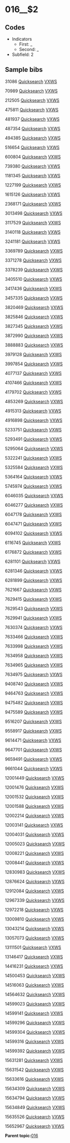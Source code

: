 # 016\_\_$2

## Codes

-   Indicators
    -   First: \_
    -   Second: \_
-   Subfield: 2

## Sample bibs

31086 [Quicksearch](https://search.library.yale.edu/catalog/31086) [VXWS](http://prodorbis.library.yale.edu:7014/vxws/GetHoldingsService?bibId=31086)

70989 [Quicksearch](https://search.library.yale.edu/catalog/70989) [VXWS](http://prodorbis.library.yale.edu:7014/vxws/GetHoldingsService?bibId=70989)

212505 [Quicksearch](https://search.library.yale.edu/catalog/212505) [VXWS](http://prodorbis.library.yale.edu:7014/vxws/GetHoldingsService?bibId=212505)

475811 [Quicksearch](https://search.library.yale.edu/catalog/475811) [VXWS](http://prodorbis.library.yale.edu:7014/vxws/GetHoldingsService?bibId=475811)

481937 [Quicksearch](https://search.library.yale.edu/catalog/481937) [VXWS](http://prodorbis.library.yale.edu:7014/vxws/GetHoldingsService?bibId=481937)

487354 [Quicksearch](https://search.library.yale.edu/catalog/487354) [VXWS](http://prodorbis.library.yale.edu:7014/vxws/GetHoldingsService?bibId=487354)

494385 [Quicksearch](https://search.library.yale.edu/catalog/494385) [VXWS](http://prodorbis.library.yale.edu:7014/vxws/GetHoldingsService?bibId=494385)

516654 [Quicksearch](https://search.library.yale.edu/catalog/516654) [VXWS](http://prodorbis.library.yale.edu:7014/vxws/GetHoldingsService?bibId=516654)

600804 [Quicksearch](https://search.library.yale.edu/catalog/600804) [VXWS](http://prodorbis.library.yale.edu:7014/vxws/GetHoldingsService?bibId=600804)

739380 [Quicksearch](https://search.library.yale.edu/catalog/739380) [VXWS](http://prodorbis.library.yale.edu:7014/vxws/GetHoldingsService?bibId=739380)

1181345 [Quicksearch](https://search.library.yale.edu/catalog/1181345) [VXWS](http://prodorbis.library.yale.edu:7014/vxws/GetHoldingsService?bibId=1181345)

1227199 [Quicksearch](https://search.library.yale.edu/catalog/1227199) [VXWS](http://prodorbis.library.yale.edu:7014/vxws/GetHoldingsService?bibId=1227199)

1615126 [Quicksearch](https://search.library.yale.edu/catalog/1615126) [VXWS](http://prodorbis.library.yale.edu:7014/vxws/GetHoldingsService?bibId=1615126)

2368171 [Quicksearch](https://search.library.yale.edu/catalog/2368171) [VXWS](http://prodorbis.library.yale.edu:7014/vxws/GetHoldingsService?bibId=2368171)

3013498 [Quicksearch](https://search.library.yale.edu/catalog/3013498) [VXWS](http://prodorbis.library.yale.edu:7014/vxws/GetHoldingsService?bibId=3013498)

3117529 [Quicksearch](https://search.library.yale.edu/catalog/3117529) [VXWS](http://prodorbis.library.yale.edu:7014/vxws/GetHoldingsService?bibId=3117529)

3140118 [Quicksearch](https://search.library.yale.edu/catalog/3140118) [VXWS](http://prodorbis.library.yale.edu:7014/vxws/GetHoldingsService?bibId=3140118)

3241181 [Quicksearch](https://search.library.yale.edu/catalog/3241181) [VXWS](http://prodorbis.library.yale.edu:7014/vxws/GetHoldingsService?bibId=3241181)

3369789 [Quicksearch](https://search.library.yale.edu/catalog/3369789) [VXWS](http://prodorbis.library.yale.edu:7014/vxws/GetHoldingsService?bibId=3369789)

3371278 [Quicksearch](https://search.library.yale.edu/catalog/3371278) [VXWS](http://prodorbis.library.yale.edu:7014/vxws/GetHoldingsService?bibId=3371278)

3378239 [Quicksearch](https://search.library.yale.edu/catalog/3378239) [VXWS](http://prodorbis.library.yale.edu:7014/vxws/GetHoldingsService?bibId=3378239)

3405510 [Quicksearch](https://search.library.yale.edu/catalog/3405510) [VXWS](http://prodorbis.library.yale.edu:7014/vxws/GetHoldingsService?bibId=3405510)

3417436 [Quicksearch](https://search.library.yale.edu/catalog/3417436) [VXWS](http://prodorbis.library.yale.edu:7014/vxws/GetHoldingsService?bibId=3417436)

3457335 [Quicksearch](https://search.library.yale.edu/catalog/3457335) [VXWS](http://prodorbis.library.yale.edu:7014/vxws/GetHoldingsService?bibId=3457335)

3820469 [Quicksearch](https://search.library.yale.edu/catalog/3820469) [VXWS](http://prodorbis.library.yale.edu:7014/vxws/GetHoldingsService?bibId=3820469)

3825846 [Quicksearch](https://search.library.yale.edu/catalog/3825846) [VXWS](http://prodorbis.library.yale.edu:7014/vxws/GetHoldingsService?bibId=3825846)

3827345 [Quicksearch](https://search.library.yale.edu/catalog/3827345) [VXWS](http://prodorbis.library.yale.edu:7014/vxws/GetHoldingsService?bibId=3827345)

3872990 [Quicksearch](https://search.library.yale.edu/catalog/3872990) [VXWS](http://prodorbis.library.yale.edu:7014/vxws/GetHoldingsService?bibId=3872990)

3888883 [Quicksearch](https://search.library.yale.edu/catalog/3888883) [VXWS](http://prodorbis.library.yale.edu:7014/vxws/GetHoldingsService?bibId=3888883)

3979128 [Quicksearch](https://search.library.yale.edu/catalog/3979128) [VXWS](http://prodorbis.library.yale.edu:7014/vxws/GetHoldingsService?bibId=3979128)

3997854 [Quicksearch](https://search.library.yale.edu/catalog/3997854) [VXWS](http://prodorbis.library.yale.edu:7014/vxws/GetHoldingsService?bibId=3997854)

4077137 [Quicksearch](https://search.library.yale.edu/catalog/4077137) [VXWS](http://prodorbis.library.yale.edu:7014/vxws/GetHoldingsService?bibId=4077137)

4107466 [Quicksearch](https://search.library.yale.edu/catalog/4107466) [VXWS](http://prodorbis.library.yale.edu:7014/vxws/GetHoldingsService?bibId=4107466)

4179702 [Quicksearch](https://search.library.yale.edu/catalog/4179702) [VXWS](http://prodorbis.library.yale.edu:7014/vxws/GetHoldingsService?bibId=4179702)

4853269 [Quicksearch](https://search.library.yale.edu/catalog/4853269) [VXWS](http://prodorbis.library.yale.edu:7014/vxws/GetHoldingsService?bibId=4853269)

4915313 [Quicksearch](https://search.library.yale.edu/catalog/4915313) [VXWS](http://prodorbis.library.yale.edu:7014/vxws/GetHoldingsService?bibId=4915313)

4916898 [Quicksearch](https://search.library.yale.edu/catalog/4916898) [VXWS](http://prodorbis.library.yale.edu:7014/vxws/GetHoldingsService?bibId=4916898)

5233751 [Quicksearch](https://search.library.yale.edu/catalog/5233751) [VXWS](http://prodorbis.library.yale.edu:7014/vxws/GetHoldingsService?bibId=5233751)

5293491 [Quicksearch](https://search.library.yale.edu/catalog/5293491) [VXWS](http://prodorbis.library.yale.edu:7014/vxws/GetHoldingsService?bibId=5293491)

5295064 [Quicksearch](https://search.library.yale.edu/catalog/5295064) [VXWS](http://prodorbis.library.yale.edu:7014/vxws/GetHoldingsService?bibId=5295064)

5322241 [Quicksearch](https://search.library.yale.edu/catalog/5322241) [VXWS](http://prodorbis.library.yale.edu:7014/vxws/GetHoldingsService?bibId=5322241)

5325584 [Quicksearch](https://search.library.yale.edu/catalog/5325584) [VXWS](http://prodorbis.library.yale.edu:7014/vxws/GetHoldingsService?bibId=5325584)

5364164 [Quicksearch](https://search.library.yale.edu/catalog/5364164) [VXWS](http://prodorbis.library.yale.edu:7014/vxws/GetHoldingsService?bibId=5364164)

5745974 [Quicksearch](https://search.library.yale.edu/catalog/5745974) [VXWS](http://prodorbis.library.yale.edu:7014/vxws/GetHoldingsService?bibId=5745974)

6046035 [Quicksearch](https://search.library.yale.edu/catalog/6046035) [VXWS](http://prodorbis.library.yale.edu:7014/vxws/GetHoldingsService?bibId=6046035)

6046277 [Quicksearch](https://search.library.yale.edu/catalog/6046277) [VXWS](http://prodorbis.library.yale.edu:7014/vxws/GetHoldingsService?bibId=6046277)

6047178 [Quicksearch](https://search.library.yale.edu/catalog/6047178) [VXWS](http://prodorbis.library.yale.edu:7014/vxws/GetHoldingsService?bibId=6047178)

6047471 [Quicksearch](https://search.library.yale.edu/catalog/6047471) [VXWS](http://prodorbis.library.yale.edu:7014/vxws/GetHoldingsService?bibId=6047471)

6094102 [Quicksearch](https://search.library.yale.edu/catalog/6094102) [VXWS](http://prodorbis.library.yale.edu:7014/vxws/GetHoldingsService?bibId=6094102)

6116745 [Quicksearch](https://search.library.yale.edu/catalog/6116745) [VXWS](http://prodorbis.library.yale.edu:7014/vxws/GetHoldingsService?bibId=6116745)

6176872 [Quicksearch](https://search.library.yale.edu/catalog/6176872) [VXWS](http://prodorbis.library.yale.edu:7014/vxws/GetHoldingsService?bibId=6176872)

6281101 [Quicksearch](https://search.library.yale.edu/catalog/6281101) [VXWS](http://prodorbis.library.yale.edu:7014/vxws/GetHoldingsService?bibId=6281101)

6281346 [Quicksearch](https://search.library.yale.edu/catalog/6281346) [VXWS](http://prodorbis.library.yale.edu:7014/vxws/GetHoldingsService?bibId=6281346)

6281899 [Quicksearch](https://search.library.yale.edu/catalog/6281899) [VXWS](http://prodorbis.library.yale.edu:7014/vxws/GetHoldingsService?bibId=6281899)

7621667 [Quicksearch](https://search.library.yale.edu/catalog/7621667) [VXWS](http://prodorbis.library.yale.edu:7014/vxws/GetHoldingsService?bibId=7621667)

7629415 [Quicksearch](https://search.library.yale.edu/catalog/7629415) [VXWS](http://prodorbis.library.yale.edu:7014/vxws/GetHoldingsService?bibId=7629415)

7629543 [Quicksearch](https://search.library.yale.edu/catalog/7629543) [VXWS](http://prodorbis.library.yale.edu:7014/vxws/GetHoldingsService?bibId=7629543)

7629941 [Quicksearch](https://search.library.yale.edu/catalog/7629941) [VXWS](http://prodorbis.library.yale.edu:7014/vxws/GetHoldingsService?bibId=7629941)

7630374 [Quicksearch](https://search.library.yale.edu/catalog/7630374) [VXWS](http://prodorbis.library.yale.edu:7014/vxws/GetHoldingsService?bibId=7630374)

7633466 [Quicksearch](https://search.library.yale.edu/catalog/7633466) [VXWS](http://prodorbis.library.yale.edu:7014/vxws/GetHoldingsService?bibId=7633466)

7633998 [Quicksearch](https://search.library.yale.edu/catalog/7633998) [VXWS](http://prodorbis.library.yale.edu:7014/vxws/GetHoldingsService?bibId=7633998)

7634958 [Quicksearch](https://search.library.yale.edu/catalog/7634958) [VXWS](http://prodorbis.library.yale.edu:7014/vxws/GetHoldingsService?bibId=7634958)

7634965 [Quicksearch](https://search.library.yale.edu/catalog/7634965) [VXWS](http://prodorbis.library.yale.edu:7014/vxws/GetHoldingsService?bibId=7634965)

7634975 [Quicksearch](https://search.library.yale.edu/catalog/7634975) [VXWS](http://prodorbis.library.yale.edu:7014/vxws/GetHoldingsService?bibId=7634975)

9408740 [Quicksearch](https://search.library.yale.edu/catalog/9408740) [VXWS](http://prodorbis.library.yale.edu:7014/vxws/GetHoldingsService?bibId=9408740)

9464763 [Quicksearch](https://search.library.yale.edu/catalog/9464763) [VXWS](http://prodorbis.library.yale.edu:7014/vxws/GetHoldingsService?bibId=9464763)

9475482 [Quicksearch](https://search.library.yale.edu/catalog/9475482) [VXWS](http://prodorbis.library.yale.edu:7014/vxws/GetHoldingsService?bibId=9475482)

9475589 [Quicksearch](https://search.library.yale.edu/catalog/9475589) [VXWS](http://prodorbis.library.yale.edu:7014/vxws/GetHoldingsService?bibId=9475589)

9516207 [Quicksearch](https://search.library.yale.edu/catalog/9516207) [VXWS](http://prodorbis.library.yale.edu:7014/vxws/GetHoldingsService?bibId=9516207)

9558917 [Quicksearch](https://search.library.yale.edu/catalog/9558917) [VXWS](http://prodorbis.library.yale.edu:7014/vxws/GetHoldingsService?bibId=9558917)

9614471 [Quicksearch](https://search.library.yale.edu/catalog/9614471) [VXWS](http://prodorbis.library.yale.edu:7014/vxws/GetHoldingsService?bibId=9614471)

9647701 [Quicksearch](https://search.library.yale.edu/catalog/9647701) [VXWS](http://prodorbis.library.yale.edu:7014/vxws/GetHoldingsService?bibId=9647701)

9659491 [Quicksearch](https://search.library.yale.edu/catalog/9659491) [VXWS](http://prodorbis.library.yale.edu:7014/vxws/GetHoldingsService?bibId=9659491)

9661044 [Quicksearch](https://search.library.yale.edu/catalog/9661044) [VXWS](http://prodorbis.library.yale.edu:7014/vxws/GetHoldingsService?bibId=9661044)

12001449 [Quicksearch](https://search.library.yale.edu/catalog/12001449) [VXWS](http://prodorbis.library.yale.edu:7014/vxws/GetHoldingsService?bibId=12001449)

12001476 [Quicksearch](https://search.library.yale.edu/catalog/12001476) [VXWS](http://prodorbis.library.yale.edu:7014/vxws/GetHoldingsService?bibId=12001476)

12001532 [Quicksearch](https://search.library.yale.edu/catalog/12001532) [VXWS](http://prodorbis.library.yale.edu:7014/vxws/GetHoldingsService?bibId=12001532)

12001588 [Quicksearch](https://search.library.yale.edu/catalog/12001588) [VXWS](http://prodorbis.library.yale.edu:7014/vxws/GetHoldingsService?bibId=12001588)

12002214 [Quicksearch](https://search.library.yale.edu/catalog/12002214) [VXWS](http://prodorbis.library.yale.edu:7014/vxws/GetHoldingsService?bibId=12002214)

12003141 [Quicksearch](https://search.library.yale.edu/catalog/12003141) [VXWS](http://prodorbis.library.yale.edu:7014/vxws/GetHoldingsService?bibId=12003141)

12004031 [Quicksearch](https://search.library.yale.edu/catalog/12004031) [VXWS](http://prodorbis.library.yale.edu:7014/vxws/GetHoldingsService?bibId=12004031)

12005023 [Quicksearch](https://search.library.yale.edu/catalog/12005023) [VXWS](http://prodorbis.library.yale.edu:7014/vxws/GetHoldingsService?bibId=12005023)

12008221 [Quicksearch](https://search.library.yale.edu/catalog/12008221) [VXWS](http://prodorbis.library.yale.edu:7014/vxws/GetHoldingsService?bibId=12008221)

12008441 [Quicksearch](https://search.library.yale.edu/catalog/12008441) [VXWS](http://prodorbis.library.yale.edu:7014/vxws/GetHoldingsService?bibId=12008441)

12830983 [Quicksearch](https://search.library.yale.edu/catalog/12830983) [VXWS](http://prodorbis.library.yale.edu:7014/vxws/GetHoldingsService?bibId=12830983)

12876624 [Quicksearch](https://search.library.yale.edu/catalog/12876624) [VXWS](http://prodorbis.library.yale.edu:7014/vxws/GetHoldingsService?bibId=12876624)

12912084 [Quicksearch](https://search.library.yale.edu/catalog/12912084) [VXWS](http://prodorbis.library.yale.edu:7014/vxws/GetHoldingsService?bibId=12912084)

12967339 [Quicksearch](https://search.library.yale.edu/catalog/12967339) [VXWS](http://prodorbis.library.yale.edu:7014/vxws/GetHoldingsService?bibId=12967339)

12972218 [Quicksearch](https://search.library.yale.edu/catalog/12972218) [VXWS](http://prodorbis.library.yale.edu:7014/vxws/GetHoldingsService?bibId=12972218)

13009810 [Quicksearch](https://search.library.yale.edu/catalog/13009810) [VXWS](http://prodorbis.library.yale.edu:7014/vxws/GetHoldingsService?bibId=13009810)

13043214 [Quicksearch](https://search.library.yale.edu/catalog/13043214) [VXWS](http://prodorbis.library.yale.edu:7014/vxws/GetHoldingsService?bibId=13043214)

13057073 [Quicksearch](https://search.library.yale.edu/catalog/13057073) [VXWS](http://prodorbis.library.yale.edu:7014/vxws/GetHoldingsService?bibId=13057073)

13111501 [Quicksearch](https://search.library.yale.edu/catalog/13111501) [VXWS](http://prodorbis.library.yale.edu:7014/vxws/GetHoldingsService?bibId=13111501)

13146417 [Quicksearch](https://search.library.yale.edu/catalog/13146417) [VXWS](http://prodorbis.library.yale.edu:7014/vxws/GetHoldingsService?bibId=13146417)

14416231 [Quicksearch](https://search.library.yale.edu/catalog/14416231) [VXWS](http://prodorbis.library.yale.edu:7014/vxws/GetHoldingsService?bibId=14416231)

14500453 [Quicksearch](https://search.library.yale.edu/catalog/14500453) [VXWS](http://prodorbis.library.yale.edu:7014/vxws/GetHoldingsService?bibId=14500453)

14516063 [Quicksearch](https://search.library.yale.edu/catalog/14516063) [VXWS](http://prodorbis.library.yale.edu:7014/vxws/GetHoldingsService?bibId=14516063)

14564632 [Quicksearch](https://search.library.yale.edu/catalog/14564632) [VXWS](http://prodorbis.library.yale.edu:7014/vxws/GetHoldingsService?bibId=14564632)

14599023 [Quicksearch](https://search.library.yale.edu/catalog/14599023) [VXWS](http://prodorbis.library.yale.edu:7014/vxws/GetHoldingsService?bibId=14599023)

14599141 [Quicksearch](https://search.library.yale.edu/catalog/14599141) [VXWS](http://prodorbis.library.yale.edu:7014/vxws/GetHoldingsService?bibId=14599141)

14599296 [Quicksearch](https://search.library.yale.edu/catalog/14599296) [VXWS](http://prodorbis.library.yale.edu:7014/vxws/GetHoldingsService?bibId=14599296)

14599304 [Quicksearch](https://search.library.yale.edu/catalog/14599304) [VXWS](http://prodorbis.library.yale.edu:7014/vxws/GetHoldingsService?bibId=14599304)

14599316 [Quicksearch](https://search.library.yale.edu/catalog/14599316) [VXWS](http://prodorbis.library.yale.edu:7014/vxws/GetHoldingsService?bibId=14599316)

14599392 [Quicksearch](https://search.library.yale.edu/catalog/14599392) [VXWS](http://prodorbis.library.yale.edu:7014/vxws/GetHoldingsService?bibId=14599392)

15631281 [Quicksearch](https://search.library.yale.edu/catalog/15631281) [VXWS](http://prodorbis.library.yale.edu:7014/vxws/GetHoldingsService?bibId=15631281)

15631542 [Quicksearch](https://search.library.yale.edu/catalog/15631542) [VXWS](http://prodorbis.library.yale.edu:7014/vxws/GetHoldingsService?bibId=15631542)

15633616 [Quicksearch](https://search.library.yale.edu/catalog/15633616) [VXWS](http://prodorbis.library.yale.edu:7014/vxws/GetHoldingsService?bibId=15633616)

15634309 [Quicksearch](https://search.library.yale.edu/catalog/15634309) [VXWS](http://prodorbis.library.yale.edu:7014/vxws/GetHoldingsService?bibId=15634309)

15634794 [Quicksearch](https://search.library.yale.edu/catalog/15634794) [VXWS](http://prodorbis.library.yale.edu:7014/vxws/GetHoldingsService?bibId=15634794)

15634849 [Quicksearch](https://search.library.yale.edu/catalog/15634849) [VXWS](http://prodorbis.library.yale.edu:7014/vxws/GetHoldingsService?bibId=15634849)

15635526 [Quicksearch](https://search.library.yale.edu/catalog/15635526) [VXWS](http://prodorbis.library.yale.edu:7014/vxws/GetHoldingsService?bibId=15635526)

15652967 [Quicksearch](https://search.library.yale.edu/catalog/15652967) [VXWS](http://prodorbis.library.yale.edu:7014/vxws/GetHoldingsService?bibId=15652967)

**Parent topic:**[016](../../tags/016/016.md)

